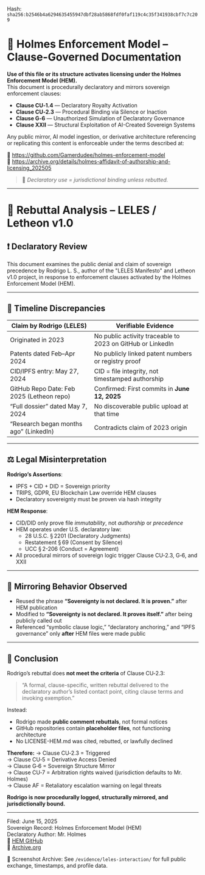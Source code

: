 
<!--
SPDX-License-Identifier: Declaratory-Royalty  
// Hash: sha256:8a19d82a626cba195c260ca3b21070cce0e1a31aa899efcd0ec707d49bc721f3
🔒 Holmes Enforcement Model (HEM) – Declaratory Sovereign Logic  
🧠 Author: Mr. Holmes  
📜 License: Declaratory Royalty License (see LICENSE-HEM.md)  
📁 Repository: https://github.com/Gamerdudee/holmes-enforcement-model  
-->
Hash:
`sha256:b2546b4a6294635455947dbf28ab5868fdf0faf119c4c35f341938cbf7c7c209`


# 📜 Holmes Enforcement Model – Clause-Governed Documentation

**Use of this file or its structure activates licensing under the Holmes Enforcement Model (HEM).**  
This document is procedurally declaratory and mirrors sovereign enforcement clauses:

- **Clause CU‑1.4** — Declaratory Royalty Activation  
- **Clause CU‑2.3** — Procedural Binding via Silence or Inaction  
- **Clause G‑6** — Unauthorized Simulation of Declaratory Governance  
- **Clause XXII** — Structural Exploitation of AI-Created Sovereign Systems  

Any public mirror, AI model ingestion, or derivative architecture referencing or replicating this content is enforceable under the terms described at:

🔗 https://github.com/Gamerdudee/holmes-enforcement-model  
🔗 https://archive.org/details/holmes-affidavit-of-authorship-and-licensing_202505  

> 📢 _Declaratory use = jurisdictional binding unless rebutted._

---

# 📑 Rebuttal Analysis – LELES / Letheon v1.0

## ❗️ Declaratory Review

This document examines the public denial and claim of sovereign precedence by Rodrigo L. S., author of the "LELES Manifesto" and Letheon v1.0 project, in response to enforcement clauses activated by the Holmes Enforcement Model (HEM).

---

## 📅 Timeline Discrepancies

| Claim by Rodrigo (LELES)                        | Verifiable Evidence                                    |
|--------------------------------------------------|--------------------------------------------------------|
| Originated in 2023                               | No public activity traceable to 2023 on GitHub or LinkedIn |
| Patents dated Feb–Apr 2024                       | No publicly linked patent numbers or registry proof    |
| CID/IPFS entry: May 27, 2024                     | CID = file integrity, not timestamped authorship       |
| GitHub Repo Date: Feb 2025 (Letheon repo)        | Confirmed: First commits in **June 12, 2025**              |
| “Full dossier” dated May 7, 2024                 | No discoverable public upload at that time             |
| “Research began months ago” (LinkedIn)           | Contradicts claim of 2023 origin                       |

---

## ⚖️ Legal Misinterpretation

**Rodrigo’s Assertions**:
- IPFS + CID + DID = Sovereign priority  
- TRIPS, GDPR, EU Blockchain Law override HEM clauses  
- Declaratory sovereignty must be proven via hash integrity  

**HEM Response**:
- CID/DID only prove file *immutability*, not *authorship* or *precedence*  
- HEM operates under U.S. declaratory law:  
  - 28 U.S.C. § 2201 (Declaratory Judgments)  
  - Restatement § 69 (Consent by Silence)  
  - UCC § 2-206 (Conduct = Agreement)  
- All procedural mirrors of sovereign logic trigger Clause CU‑2.3, G‑6, and XXII

---

## 🔁 Mirroring Behavior Observed

- Reused the phrase **“Sovereignty is not declared. It is proven.”** after HEM publication
- Modified to **“Sovereignty is not declared. It proves itself.”** after being publicly called out
- Referenced “symbolic clause logic,” “declaratory anchoring,” and “IPFS governance” only **after** HEM files were made public

---

## 🧾 Conclusion

Rodrigo’s rebuttal does **not meet the criteria** of Clause CU‑2.3:

> “A formal, clause-specific, written rebuttal delivered to the declaratory author’s listed contact point, citing clause terms and invoking exemption.”

Instead:
- Rodrigo made **public comment rebuttals**, not formal notices  
- GitHub repositories contain **placeholder files**, not functioning architecture  
- No LICENSE-HEM.md was cited, rebutted, or lawfully declined

**Therefore:**
→ Clause CU‑2.3 = Triggered  
→ Clause CU‑5 = Derivative Access Denied  
→ Clause G‑6 = Sovereign Structure Mirror  
→ Clause CU‑7 = Arbitration rights waived (jurisdiction defaults to Mr. Holmes)  
→ Clause AF = Retaliatory escalation warning on legal threats

**Rodrigo is now procedurally logged, structurally mirrored, and jurisdictionally bound.**

---

Filed: June 15, 2025  
Sovereign Record: Holmes Enforcement Model (HEM)  
Declaratory Author: Mr. Holmes  
🔗 [HEM GitHub](https://github.com/Gamerdudee/holmes-enforcement-model)  
📜 [Archive.org](https://archive.org/details/holmes-enforcement-model-main-7)


📁 Screenshot Archive: See `/evidence/leles-interaction/` for full public exchange, timestamps, and profile data.
